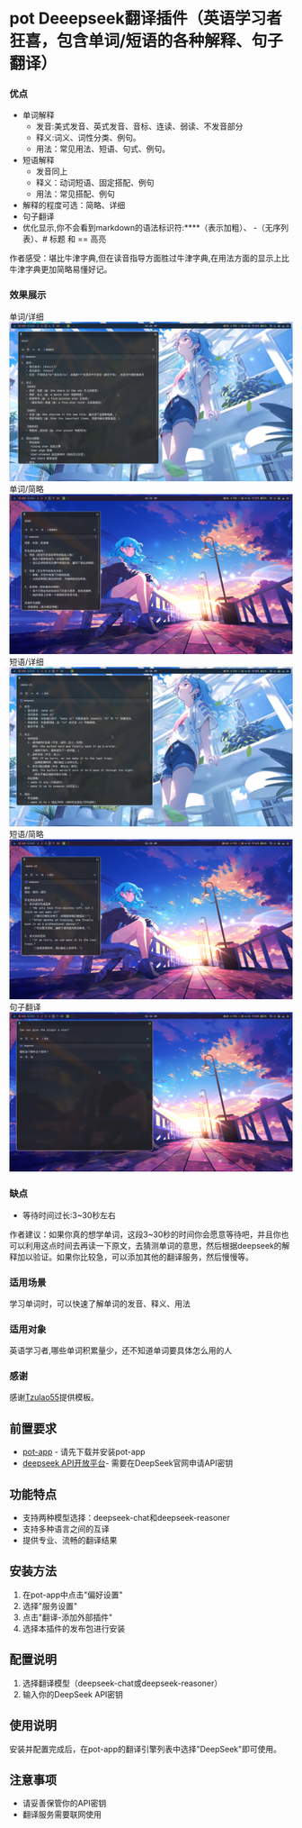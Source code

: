 # pot Deeepseek翻译插件（英语学习者狂喜，包含单词/短语的各种解释、句子翻译）
### 优点
- 单词解释
    - 发音:美式发音、英式发音、音标、连读、弱读、不发音部分
    - 释义:词义、词性分类、例句。
    - 用法：常见用法、短语、句式、例句。
- 短语解释
    - 发音同上
    - 释义：动词短语、固定搭配、例句
    - 用法：常见搭配、例句
- 解释的程度可选：简略、详细
- 句子翻译
- 优化显示,你不会看到markdown的语法标识符:\*\*\*\*（表示加粗）、 \-（无序列表）、\# 标题 和 \=\= 高亮

作者感受：堪比牛津字典,但在读音指导方面胜过牛津字典,在用法方面的显示上比牛津字典更加简略易懂好记。


### 效果展示
单词/详细
![单词/详细](star.png)
单词/简略
![单词/简略](star2.png)
短语/详细
![短语/详细](make-it.png)
短语/简略
![短语/简略](make-it2.png)
句子翻译
![句子](sentence.png)

### 缺点
- 等待时间过长:3~30秒左右

作者建议：如果你真的想学单词，这段3~30秒的时间你会愿意等待吧，并且你也可以利用这点时间去再读一下原文，去猜测单词的意思，然后根据deepseek的解释加以验证。如果你比较急，可以添加其他的翻译服务，然后慢慢等。

### 适用场景
学习单词时，可以快速了解单词的发音、释义、用法

### 适用对象
英语学习者,哪些单词积累量少，还不知道单词要具体怎么用的人

### 感谢
感谢[Tzulao55](https://github/Tzulao55/pot-app-translate-plugin-deepseek)提供模板。

## 前置要求
- [pot-app](https://github.com/pot-app/pot-app) - 请先下载并安装pot-app
- [deepseek API开放平台](https://platform.deepseek.com/usage)- 需要在DeepSeek官网申请API密钥

## 功能特点
- 支持两种模型选择：deepseek-chat和deepseek-reasoner
- 支持多种语言之间的互译
- 提供专业、流畅的翻译结果

## 安装方法
1. 在pot-app中点击"偏好设置"
2. 选择"服务设置"
3. 点击"翻译-添加外部插件"
4. 选择本插件的发布包进行安装

## 配置说明
1. 选择翻译模型（deepseek-chat或deepseek-reasoner）
2. 输入你的DeepSeek API密钥

## 使用说明
安装并配置完成后，在pot-app的翻译引擎列表中选择"DeepSeek"即可使用。

## 注意事项
- 请妥善保管你的API密钥
- 翻译服务需要联网使用
